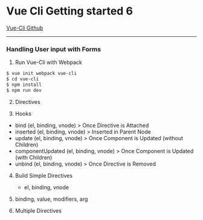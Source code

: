 # Vue Cli Getting started 6

[Vue-Cli Github](https://github.com/vuejs/vue-cli)

---
### Handling User input with Forms

1. Run Vue-Cli with Webpack
```bash
$ vue init webpack vue-cli
$ cd vue-cli
$ npm install
$ npm run dev
```

2. Directives

3. Hooks
- bind (el, binding, vnode)     >   Once Directive is Attached
- inserted (el, binding, vnode) >   Inserted in Parent Node
- update (el, binding, vnode)   >   Once Component is Updated (without Children)
- componentUpdated (el, binding, vnode)   > Once Component is Updated (with Children) 
- unbind (el, binding, vnode)   > Once Directive is Removed

4. Build Simple Directives
    - el, binding, vnode
    
5. binding, value, modifiers, arg

6. Multiple Directives
